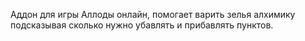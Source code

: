 Аддон для игры Аллоды онлайн, помогает варить зелья алхимику подсказывая сколько нужно убавлять и прибавлять пунктов.

